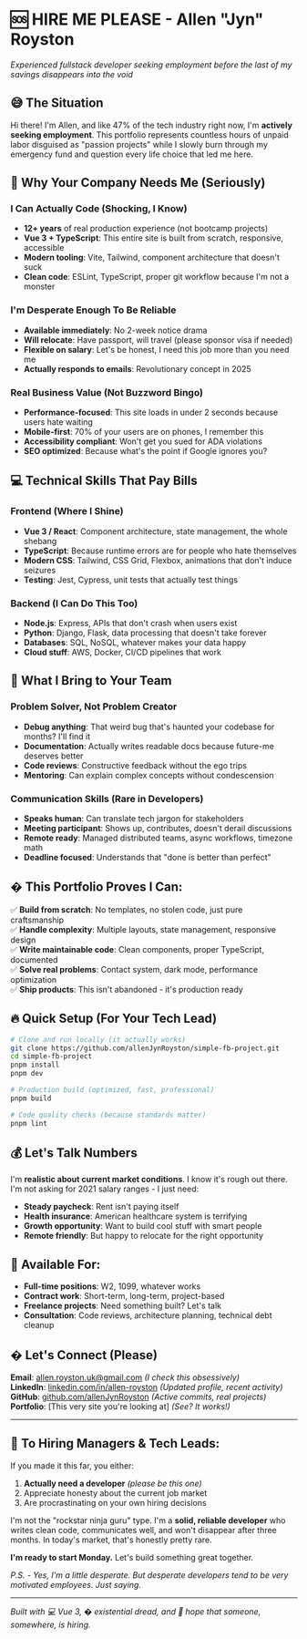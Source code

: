 # 🆘 HIRE ME PLEASE - Allen "Jyn" Royston

_Experienced fullstack developer seeking employment before the last of my savings disappears into the void_

## 😅 The Situation

Hi there! I'm Allen, and like 47% of the tech industry right now, I'm **actively seeking employment**. This portfolio represents countless hours of unpaid labor disguised as "passion projects" while I slowly burn through my emergency fund and question every life choice that led me here.

## 🎯 Why Your Company Needs Me (Seriously)

### I Can Actually Code (Shocking, I Know)

- **12+ years** of real production experience (not bootcamp projects)
- **Vue 3 + TypeScript**: This entire site is built from scratch, responsive, accessible
- **Modern tooling**: Vite, Tailwind, component architecture that doesn't suck
- **Clean code**: ESLint, TypeScript, proper git workflow because I'm not a monster

### I'm Desperate Enough To Be Reliable

- **Available immediately**: No 2-week notice drama
- **Will relocate**: Have passport, will travel (please sponsor visa if needed)
- **Flexible on salary**: Let's be honest, I need this job more than you need me
- **Actually responds to emails**: Revolutionary concept in 2025

### Real Business Value (Not Buzzword Bingo)

- **Performance-focused**: This site loads in under 2 seconds because users hate waiting
- **Mobile-first**: 70% of your users are on phones, I remember this
- **Accessibility compliant**: Won't get you sued for ADA violations
- **SEO optimized**: Because what's the point if Google ignores you?

## 💻 Technical Skills That Pay Bills

### Frontend (Where I Shine)

- **Vue 3 / React**: Component architecture, state management, the whole shebang
- **TypeScript**: Because runtime errors are for people who hate themselves
- **Modern CSS**: Tailwind, CSS Grid, Flexbox, animations that don't induce seizures
- **Testing**: Jest, Cypress, unit tests that actually test things

### Backend (I Can Do This Too)

- **Node.js**: Express, APIs that don't crash when users exist
- **Python**: Django, Flask, data processing that doesn't take forever
- **Databases**: SQL, NoSQL, whatever makes your data happy
- **Cloud stuff**: AWS, Docker, CI/CD pipelines that work

## 🚨 What I Bring to Your Team

### Problem Solver, Not Problem Creator

- **Debug anything**: That weird bug that's haunted your codebase for months? I'll find it
- **Documentation**: Actually writes readable docs because future-me deserves better
- **Code reviews**: Constructive feedback without the ego trips
- **Mentoring**: Can explain complex concepts without condescension

### Communication Skills (Rare in Developers)

- **Speaks human**: Can translate tech jargon for stakeholders
- **Meeting participant**: Shows up, contributes, doesn't derail discussions
- **Remote ready**: Managed distributed teams, async workflows, timezone math
- **Deadline focused**: Understands that "done is better than perfect"

## � This Portfolio Proves I Can:

✅ **Build from scratch**: No templates, no stolen code, just pure craftsmanship  
✅ **Handle complexity**: Multiple layouts, state management, responsive design  
✅ **Write maintainable code**: Clean components, proper TypeScript, documented  
✅ **Solve real problems**: Contact system, dark mode, performance optimization  
✅ **Ship products**: This isn't abandoned - it's production ready

## 🔥 Quick Setup (For Your Tech Lead)

```bash
# Clone and run locally (it actually works)
git clone https://github.com/allenJynRoyston/simple-fb-project.git
cd simple-fb-project
pnpm install
pnpm dev

# Production build (optimized, fast, professional)
pnpm build

# Code quality checks (because standards matter)
pnpm lint
```

## 💰 Let's Talk Numbers

I'm **realistic about current market conditions**. I know it's rough out there. I'm not asking for 2021 salary ranges - I just need:

- **Steady paycheck**: Rent isn't paying itself
- **Health insurance**: American healthcare system is terrifying
- **Growth opportunity**: Want to build cool stuff with smart people
- **Remote friendly**: But happy to relocate for the right opportunity

## 🚀 Available For:

- **Full-time positions**: W2, 1099, whatever works
- **Contract work**: Short-term, long-term, project-based
- **Freelance projects**: Need something built? Let's talk
- **Consultation**: Code reviews, architecture planning, technical debt cleanup

## � Let's Connect (Please)

**Email**: allen.royston.uk@gmail.com _(I check this obsessively)_  
**LinkedIn**: [linkedin.com/in/allen-royston](https://linkedin.com/in/allen-royston) _(Updated profile, recent activity)_  
**GitHub**: [github.com/allenJynRoyston](https://github.com/allenJynRoyston) _(Active commits, real projects)_  
**Portfolio**: [This very site you're looking at] _(See? It works!)_

---

## 🙏 To Hiring Managers & Tech Leads:

If you made it this far, you either:

1. **Actually need a developer** _(please be this one)_
2. Appreciate honesty about the current job market
3. Are procrastinating on your own hiring decisions

I'm not the "rockstar ninja guru" type. I'm a **solid, reliable developer** who writes clean code, communicates well, and won't disappear after three months. In today's market, that's honestly pretty rare.

**I'm ready to start Monday.** Let's build something great together.

_P.S. - Yes, I'm a little desperate. But desperate developers tend to be very motivated employees. Just saying._

---

_Built with 💻 Vue 3, � existential dread, and 🤞 hope that someone, somewhere, is hiring._
